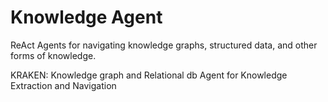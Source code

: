 # Knowledge Agent

ReAct Agents for navigating knowledge graphs, structured data, and other forms of knowledge.

KRAKEN: Knowledge graph and Relational db Agent for Knowledge Extraction and Navigation